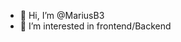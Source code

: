 - 👋 Hi, I’m @MariusB3
- 👀 I’m interested in frontend/Backend 

<!---
MariusB3/MariusB3 is a ✨ special ✨ repository because its `README.md` (this file) appears on your GitHub profile.
You can click the Preview link to take a look at your changes.
--->
